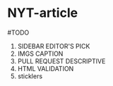 # NYT-article
#TODO
1. SIDEBAR EDITOR'S PICK
2. IMGS CAPTION
3. PULL REQUEST DESCRIPTIVE
4. HTML VALIDATION
5. sticklers

